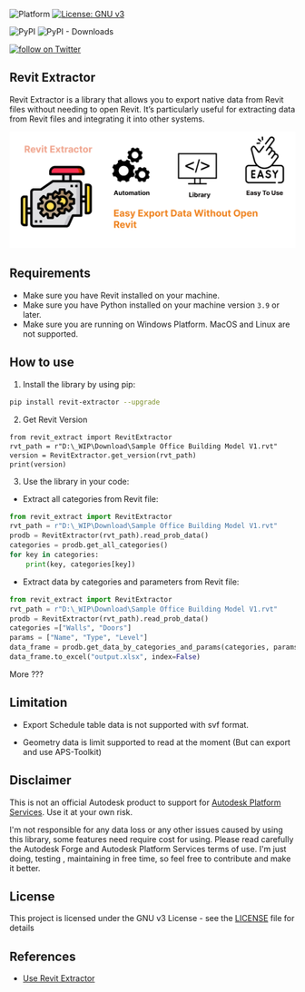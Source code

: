 
![Platform](https://img.shields.io/badge/platform-Windows/MacOS/Linux-lightgray.svg) [![License: GNU v3](https://img.shields.io/badge/License-GNU-yellow.svg)](https://opensource.org/licenses/MIT)


![PyPI](https://img.shields.io/pypi/v/revit-extractor?label=pypi%20revit-extractor-python)
![PyPI - Downloads](https://img.shields.io/pypi/dm/revit-extractor?label=pipy-download)

<a href="https://twitter.com/intent/follow?screen_name=chuongmep">
<img src="https://img.shields.io/twitter/follow/chuongmep?style=social&logo=twitter"
alt="follow on Twitter"></a>

## Revit Extractor

Revit Extractor is a library that allows you to export native data from Revit files without needing to open Revit. It’s particularly useful for extracting data from Revit files and integrating it into other systems.

![](./samples/background.png)


## Requirements

- Make sure you have Revit installed on your machine.
- Make sure you have Python installed on your machine version `3.9` or later.
- Make sure you are running on Windows Platform. MacOS and Linux are not supported. 

## How to use

1. Install the library by using pip:
```bash
pip install revit-extractor --upgrade
```

2. Get Revit Version 

```
from revit_extract import RevitExtractor
rvt_path = r"D:\_WIP\Download\Sample Office Building Model V1.rvt"
version = RevitExtractor.get_version(rvt_path)
print(version)
```

3. Use the library in your code:

- Extract all categories from Revit file:

```python
from revit_extract import RevitExtractor
rvt_path = r"D:\_WIP\Download\Sample Office Building Model V1.rvt"
prodb = RevitExtractor(rvt_path).read_prob_data()
categories = prodb.get_all_categories()
for key in categories:
    print(key, categories[key])
```

- Extract data by categories and parameters from Revit file:
```python
from revit_extract import RevitExtractor
rvt_path = r"D:\_WIP\Download\Sample Office Building Model V1.rvt"
prodb = RevitExtractor(rvt_path).read_prob_data()
categories =["Walls", "Doors"]
params = ["Name", "Type", "Level"]
data_frame = prodb.get_data_by_categories_and_params(categories, params)
data_frame.to_excel("output.xlsx", index=False)
```

More ???

## Limitation

- Export Schedule table data is not supported with svf format.

- Geometry data is limit supported to read at the moment (But can export and use APS-Toolkit)

## Disclaimer

This is not an official Autodesk product to support for [Autodesk Platform Services](https://aps.autodesk.com/). Use it at your own risk.

I'm not responsible for any data loss or any other issues caused by using this library, some features need require cost for using. Please read carefully the Autodesk Forge and Autodesk Platform Services terms of use. I'm just doing, testing , maintaining in free time, so feel free to contribute and make it better.

## License

This project is licensed under the GNU v3 License - see the [LICENSE](LICENSE) file for details

## References

- [Use Revit Extractor](https://chuongmep.com/posts/2024-09-25-revit-extractor.html)